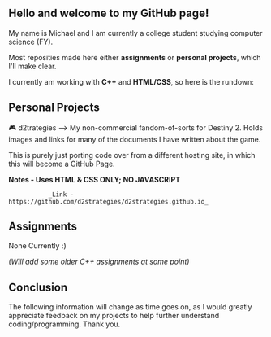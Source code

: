 Hello and welcome to my GitHub page!
------------------------------------
My name is Michael and I am currently a college student studying computer science (FY).

Most reposities made here either **assignments** or **personal projects**, which I'll make clear.

I currently am working with **C++** and **HTML/CSS**, so here is the rundown:


 Personal Projects
-------------------

🎮 d2trategies --> My non-commercial fandom-of-sorts for Destiny 2. Holds images and links for many of the documents I have written about the game.

This is purely just porting code over from a different hosting site, in which this will become a GitHub Page.
                      
**Notes - Uses HTML & CSS ONLY; NO JAVASCRIPT**

               _Link - https://github.com/d2strategies/d2strategies.github.io_


   Assignments
------------------

None Currently :) 

_(Will add some older C++ assignments at some point)_


   Conclusion
-----------------

The following information will change as time goes on, as I would greatly appreciate feedback on my projects to help further understand coding/programming.
Thank you.
